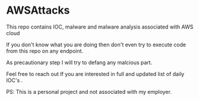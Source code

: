 # AWSAttacks
This repo contains IOC, malware and malware analysis associated with AWS cloud

If you don't know what you are doing then don't even try to execute code from this repo on any endpoint.

As precautionary step I will try to defang any malcious part.

Feel free to reach out If you are interested in full and updated list of daily IOC's .


PS: This is a personal project and not associated with my employer. 
